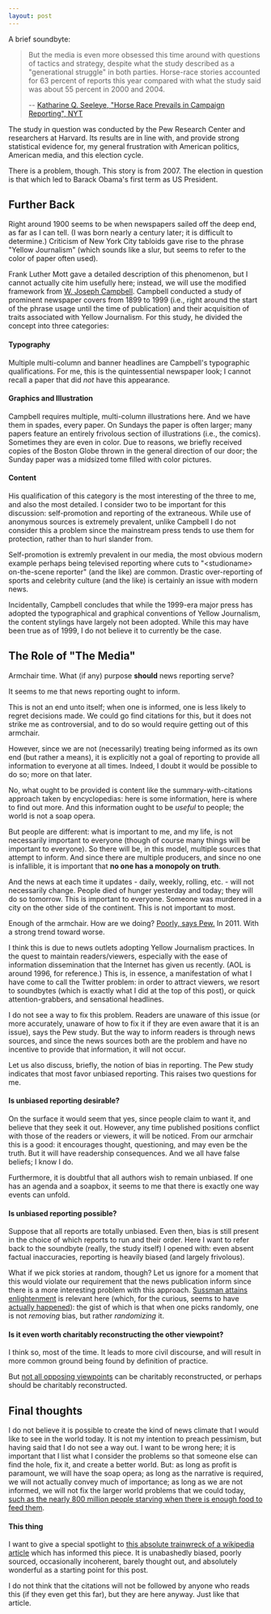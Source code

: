 ```yaml
---
layout: post
---
```


A brief soundbyte:

> But the media is even more obsessed this time around with questions of tactics and strategy, despite what the study described as a "generational struggle" in both parties. Horse-race stories accounted for 63 percent of reports this year compared with what the study said was about 55 percent in 2000 and 2004.
>
>   -- [Katharine Q. Seeleye, "Horse Race Prevails in Campaign Reporting", NYT](http://www.nytimes.com/2007/10/29/business/media/29coverage.html)

The study in question was conducted by the Pew Research Center and researchers
at Harvard.  Its results are in line with, and provide strong statistical
evidence for, my general frustration with American politics, American media,
and this election cycle.

There is a problem, though.  This story is from 2007.  The election in
question is that which led to Barack Obama's first term as US President.

## Further Back

Right around 1900 seems to be when newspapers sailed off the deep end, as far
as I can tell.  (I was born nearly a century later; it is difficult to
determine.)  Criticism of New York City tabloids gave rise to the phrase
"Yellow Journalism" (which sounds like a slur, but seems to refer to the color
of paper often used).

Frank Luther Mott gave a detailed description of this
phenomenon, but I cannot actually cite him usefully here; instead, we will use
the modified framework from
[W. Joseph Campbell](https://books.google.com/books?id=-_kWbKnrx8AC&lpg=PP1&dq=isbn%3A0275966860&pg=PA151##v=onepage&q&f=false).
Campbell conducted a study of prominent newspaper covers from 1899 to 1999
(i.e., right around the start of the phrase usage until the time of
publication) and their acquisition of traits associated with Yellow
Journalism.  For this study, he divided the concept into three categories:

#### Typography

Multiple multi-column and banner headlines are Campbell's typographic
qualifications.  For me, this is the quintessential newspaper look; I cannot
recall a paper that did *not* have this appearance.

#### Graphics and Illustration

Campbell requires multiple, multi-column illustrations here.  And we have them
in spades, every paper.  On Sundays the paper is often larger; many papers
feature an entirely frivolous section of illustrations (i.e., the comics).
Sometimes they are even in color.  Due to reasons, we briefly received copies
of the Boston Globe thrown in the general direction of our door; the Sunday
paper was a midsized tome filled with color pictures.

#### Content

His qualification of this category is the most interesting of the three to me,
and also the most detailed.  I consider two to be important for this
discussion: self-promotion and reporting of the extraneous.  While use of
anonymous sources is extremely prevalent, unlike Campbell I do not consider
this a problem since the mainstream press tends to use them for protection,
rather than to hurl slander from.

Self-promotion is extremly prevalent in our media, the most obvious modern
example perhaps being televised reporting where cuts to "&lt;studioname&gt;
on-the-scene reporter" (and the like) are common.  Drastic over-reporting of
sports and celebrity culture (and the like) is certainly an issue with modern
news.

Incidentally, Campbell concludes that while the 1999-era major press has
adopted the typographical and graphical conventions of Yellow Journalism, the
content stylings have largely not been adopted.  While this may have been true
as of 1999, I do not believe it to currently be the case.

## The Role of "The Media"

Armchair time.  What (if any) purpose **should** news reporting serve?

It seems to me that news reporting ought to inform.

This is not an end unto itself; when one is informed, one is less likely to
regret decisions made.  We could go find citations for this, but it does not
strike me as controversial, and to do so would require getting out of this
armchair.

However, since we are not (necessarily) treating being informed as its own
end (but rather a means), it is explicitly not a goal of reporting to provide
all information to everyone at all times.  Indeed, I doubt it would be
possible to do so; more on that later.

No, what ought to be provided is content like the summary-with-citations
approach taken by encyclopedias: here is some information, here is where to
find out more.  And this information ought to be *useful* to people; the world
is not a soap opera.

But people are different: what is important to me, and my life, is not
necessarily important to everyone (though of course many things will be
important to everyone).  So there will be, in this model, multiple sources
that attempt to inform.  And since there are multiple producers, and since no
one is infallible, it is important that **no one has a monopoly on truth**.

And the news at each time it updates - daily, weekly, rolling, etc. - will not
necessarily change.  People died of hunger yesterday and today; they will do
so tomorrow.  This is important to everyone.  Someone was murdered in a city
on the other side of the continent.  This is not important to most.

Enough of the armchair.  How are we doing?
[Poorly, says Pew.](http://www.people-press.org/2011/09/22/press-widely-criticized-but-trusted-more-than-other-institutions/)
In 2011.  With a strong trend toward worse.

I think this is due to news outlets adopting Yellow Journalism practices.  In
the quest to maintain readers/viewers, especially with the ease of information
dissemination that the Internet has given us recently.  (AOL is around 1996,
for reference.)  This is, in essence, a manifestation of what I have come to
call the Twitter problem: in order to attract viewers, we resort to soundbytes
(which is exactly what I did at the top of this post), or quick
attention-grabbers, and sensational headlines.

I do not see a way to fix this problem.  Readers are unaware of this issue (or
more accurately, unaware of how to fix it if they are even aware that it is an
issue), says the Pew study.  But the way to inform readers is through news
sources, and since the news sources both are the problem and have no incentive
to provide that information, it will not occur.

Let us also discuss, briefly, the notion of bias in reporting.  The Pew study
indicates that most favor unbiased reporting.  This raises two questions for
me.

#### Is unbiased reporting desirable?

On the surface it would seem that yes, since people claim to want it, and
believe that they seek it out.  However, any time published positions conflict
with those of the readers or viewers, it will be noticed.  From our armchair
this is a good: it encourages thought, questioning, and may even be the
truth.  But it will have readership consequences.  And we all have false
beliefs; I know I do.

Furthermore, it is doubtful that all authors wish to remain unbiased.  If one
has an agenda and a soapbox, it seems to me that there is exactly one way
events can unfold.

#### Is unbiased reporting possible?

Suppose that all reports are totally unbiased.  Even then, bias is still
present in the choice of which reports to run and their order.  Here I want to
refer back to the soundbyte (really, the study itself) I opened with: even
absent factual inaccuracies, reporting is heavily biased (and largely
frivolous).

What if we pick stories at random, though?  Let us ignore for a moment that
this would violate our requirement that the news publication inform since
there is a more interesting problem with this approach.
[Sussman attains enlightenment](http://www.catb.org/jargon/html/koans.html) is
relevant here (which, for the curious, seems to have
[actually happened](https://web.archive.org/web/20120717041345/http://sch57.msk.ru/~khim/hackers/part1/chapter6.html)):
the gist of which is that when one picks randomly, one is not *removing* bias,
but rather *randomizing* it.

#### Is it even worth charitably reconstructing the other viewpoint?

I think so, most of the time.  It leads to more civil discourse, and will
result in more common ground being found by definition of practice.

But
[not all opposing viewpoints](https://en.wikipedia.org/wiki/Westboro_baptist_church)
can be charitably reconstructed, or perhaps should be charitably
reconstructed.

## Final thoughts

I do not believe it is possible to create the kind of news climate that I
would like to see in the world today.  It is not my intention to preach
pessimism, but having said that I do not see a way out.  I want to be wrong
here; it is important that I list what I consider the problems so that someone
else can find the hole, fix it, and create a better world.  But: as long as
profit is paramount, we will have the soap opera; as long as the narrative is
required, we will not actually convey much of importance; as long as we are
not informed, we will not fix the larger world problems that we could today,
[such as the nearly 800 million people starving when there is enough food to feed them](http://www.worldhunger.org/2015-world-hunger-and-poverty-facts-and-statistics/).

#### This thing

I want to give a special spotlight to
[this absolute trainwreck of a wikipedia article](https://en.wikipedia.org/w/index.php?title=News_media_in_the_United_States&oldid=748857161##Public_attitudes_regarding_news_media)
which has informed this piece.  It is unabashedly biased, poorly sourced,
occasionally incoherent, barely thought out, and absolutely wonderful as a
starting point for this post.

I do not think that the citations will not be followed by anyone who reads
this (if they even get this far), but they are here anyway.  Just like that
article.
